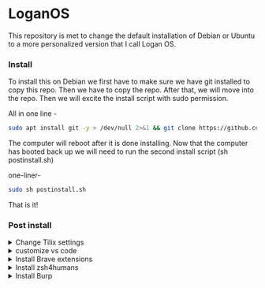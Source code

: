 # LoganOS

This repository is met to change the default installation of Debian or Ubuntu to a more personalized version that I call Logan OS.

### Install
To install this on Debian we first have to make sure we have git installed to copy this repo. Then we have to copy the repo. After that, we will move into the repo. Then we will excite the install script with sudo permission.

All in one line -  
```bash
sudo apt install git -y > /dev/null 2>&1 && git clone https://github.com/Logan-Roelofs/LoganOS/ > /dev/null 2>&1 && cd LoganOS && sudo sh install.sh 
```
The computer will reboot after it is done installing. Now that the computer has booted back up we will need to run the second install script (sh postinstall.sh)

one-liner-
```bash 
sudo sh postinstall.sh
```
That is it!

### Post install 

<details>
  <summary>Change Tilix settings</summary>
    Change Tilix theme to Linux and enable dark mode and terminal title style to none
</details>  

<details>
  <summary>customize vs code</summary>
    - customize vs code
</details>  

<details>
  <summary>Install Brave extensions</summary>
    List of all browser extensions to install in Brave- 

    https://chrome.google.com/webstore/detail/copyfish-%F0%9F%90%9F-free-ocr-soft/eenjdnjldapjajjofmldgmkjaienebbj

    https://chrome.google.com/webstore/detail/read-aloud-a-text-to-spee/hdhinadidafjejdhmfkjgnolgimiaplp

    https://chrome.google.com/webstore/detail/hack-tools/cmbndhnoonmghfofefkcccljbkdpamhi

    https://chrome.google.com/webstore/detail/dark-reader/eimadpbcbfnmbkopoojfekhnkhdbieeh

    https://chrome.google.com/webstore/detail/foxyproxy-standard/gcknhkkoolaabfmlnjonogaaifnjlfnp

    https://chrome.google.com/webstore/detail/gnome-shell-integration/gphhapmejobijbbhgpjhcjognlahblep

    https://chrome.google.com/webstore/detail/cookie-editor/hlkenndednhfkekhgcdicdfddnkalmdm

    https://chrome.google.com/webstore/detail/colorpick-eyedropper/ohcpnigalekghcmgcdcenkpelffpdolg

    https://chrome.google.com/webstore/detail/auto-hd4k8k-for-youtube-y/fjdmkanbdloodhegphphhklnjfngoffa

</details>

<details>
  <summary>Install zsh4humans</summary>

  ### Code to install zsh4humans
    ```bash 
    chsh -s $(which zsh) && 
    if command -v curl >/dev/null 2>&1; then
      sh -c "$(curl -fsSL https://raw.githubusercontent.com/romkatv/zsh4humans/v5/install)" && 
    else
      sh -c "$(wget -O- https://raw.githubusercontent.com/romkatv/zsh4humans/v5/install)"
    fi
    ```
</details>

<details>
  <summary>Install Burp</summary>
    Go to https://portswigger.net/burp/releases and download the file then 

    ```bash
    cd ~/Downloads/
    chmod +x file
    ./file
    
    ```
</details>
